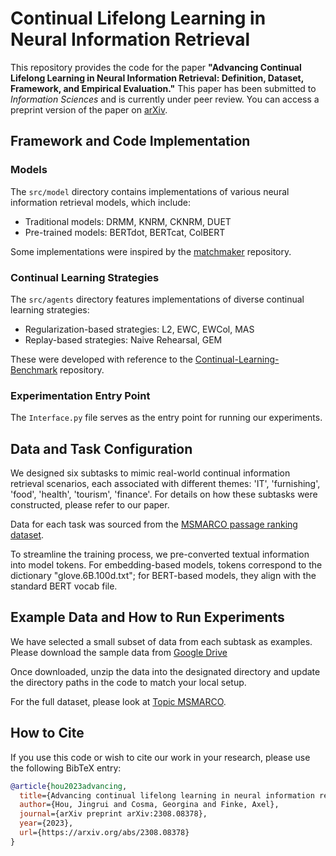 # Continual Lifelong Learning in Neural Information Retrieval

This repository provides the code for the paper **"Advancing Continual Lifelong Learning in Neural Information Retrieval: Definition, Dataset, Framework, and Empirical Evaluation."** This paper has been submitted to _Information Sciences_ and is currently under peer review. You can access a preprint version of the paper on [arXiv](https://arxiv.org/abs/2308.08378).

## Framework and Code Implementation

### Models

The `src/model` directory contains implementations of various neural information retrieval models, which include:

- Traditional models: DRMM, KNRM, CKNRM, DUET
- Pre-trained models: BERTdot, BERTcat, ColBERT

Some implementations were inspired by the [matchmaker](https://github.com/sebastian-hofstaetter/matchmaker) repository.

### Continual Learning Strategies

The `src/agents` directory features implementations of diverse continual learning strategies:

- Regularization-based strategies: L2, EWC, EWCol, MAS
- Replay-based strategies: Naive Rehearsal, GEM

These were developed with reference to the [Continual-Learning-Benchmark](https://github.com/GT-RIPL/Continual-Learning-Benchmark) repository.

### Experimentation Entry Point

The `Interface.py` file serves as the entry point for running our experiments.

## Data and Task Configuration

We designed six subtasks to mimic real-world continual information retrieval scenarios, each associated with different themes: 'IT', 'furnishing', 'food', 'health', 'tourism', 'finance'. For details on how these subtasks were constructed, please refer to our paper.

Data for each task was sourced from the [MSMARCO passage ranking dataset](https://microsoft.github.io/msmarco/).

To streamline the training process, we pre-converted textual information into model tokens. For embedding-based models, tokens correspond to the dictionary "glove.6B.100d.txt"; for BERT-based models, they align with the standard BERT vocab file.

## Example Data and How to Run Experiments

We have selected a small subset of data from each subtask as examples. Please download the sample data from [Google Drive](https://drive.google.com/file/d/1qXRQbk7pDxSEK-KWkgeI5iOmXAlw1Bc0/view?usp=drive_link)

Once downloaded, unzip the data into the designated directory and update the directory paths in the code to match your local setup.

For the full dataset, please look at [Topic MSMARCO](https://github.com/JingruiHou/topicMSMARCO/). 


## How to Cite

If you use this code or wish to cite our work in your research, please use the following BibTeX entry:

```bibtex
@article{hou2023advancing,
  title={Advancing continual lifelong learning in neural information retrieval: definition, dataset, framework, and empirical evaluation},
  author={Hou, Jingrui and Cosma, Georgina and Finke, Axel},
  journal={arXiv preprint arXiv:2308.08378},
  year={2023},
  url={https://arxiv.org/abs/2308.08378}
}
